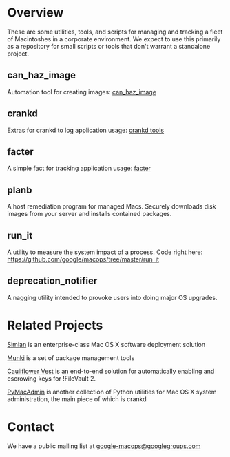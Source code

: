 Overview
========

These are some utilities, tools, and scripts for managing and tracking a fleet of Macintoshes in a corporate environment. We expect to use this primarily as a repository for small scripts or tools that don't warrant
a standalone project.

can\_haz\_image
---------------

Automation tool for creating images: [can\_haz\_image][]

crankd
------

Extras for crankd to log application usage: [crankd tools][]

facter
------

A simple fact for tracking application usage: [facter][]

planb
------
A host remediation program for managed Macs. Securely downloads disk images from your server and installs contained packages.

run_it
------
A utility to measure the system impact of a process. Code right here: https://github.com/google/macops/tree/master/run_it

deprecation_notifier
--------------------
A nagging utility intended to provoke users into doing major OS upgrades.

Related Projects
================

[Simian][] is an enterprise-class Mac OS X software deployment solution

[Munki][] is a set of package management tools

[Cauliflower Vest][] is an end-to-end solution for automatically
enabling and escrowing keys for !FileVault 2.

[PyMacAdmin][] is another collection of Python utilities for Mac OS X
system administration, the main piece of which is crankd

Contact
=======

We have a public mailing list at
[google-macops@googlegroups.com](https://groups.google.com/forum/#!forum/google-macops)

  [can\_haz\_image]: https://code.google.com/p/google-macops/source/browse/#svn%2Ftrunk%2Fcan_haz_image
  [crankd tools]: https://code.google.com/p/google-macops/source/browse/#svn%2Ftrunk%2Fcrankd
  [facter]: https://code.google.com/p/google-macops/source/browse/trunk/facter/apps.rb
  [Simian]: http://code.google.com/p/simian
  [Munki]: http://code.google.com/p/munki
  [Cauliflower Vest]: https://code.google.com/p/cauliflowervest
  [PyMacAdmin]: http://code.google.com/p/pymacadmin
